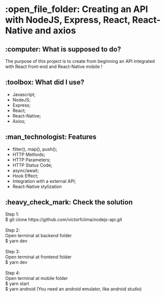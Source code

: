 <h1>:open_file_folder: Creating an API with NodeJS, Express, React, React-Native and axios</h1>

<h2>:computer: What is supposed to do?</h2>
The purpose of this project is to create from beginning an API integrated with React front-end and React-Native mobile !

<h2>:toolbox: What did I use?</h2>
<ul>
<li>Javascript;</li>
<li>NodeJS;</li>
<li>Express;</li>
<li>React;</li>
<li>React-Native;</li>
<li>Axios;</li>
</ul>

<h2>:man_technologist: Features</h2>
<ul>
<li>filter(), map(), push();</li>
<li>HTTP Methods;</li>
<li>HTTP Parameters;</li>
<li>HTTP Status Code;</li>
<li>async/await;</li>
<li>Hook Effect;</li>
<li>Integration with a external API;</li>
<li>React-Native stylization</li>
</ul>

<h2>:heavy_check_mark: Check the solution</h2>
Step 1:
<br>
$ git clone https://github.com/victorfclima/nodejs-api.git
<br>
<br>
Step 2:
<br>
Open terminal at backend folder
<br>
$ yarn dev
<br>
<br>
Step 3:
<br>
Open terminal at frontend folder
<br>
$ yarn dev
<br>
<br>
Step 4:
<br>
Open terminal at mobile folder
<br>
$ yarn start
<br>
$ yarn android (You need an android emulator, like android studio)
<br>

